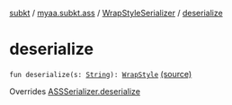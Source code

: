 [subkt](../../index.md) / [myaa.subkt.ass](../index.md) / [WrapStyleSerializer](index.md) / [deserialize](./deserialize.md)

# deserialize

`fun deserialize(s: `[`String`](https://kotlinlang.org/api/latest/jvm/stdlib/kotlin/-string/index.html)`): `[`WrapStyle`](../-wrap-style/index.md) [(source)](https://github.com/Myaamori/SubKt/blob/0.1.12/src/main/kotlin/myaa/subkt/ass/parser.kt#L746)

Overrides [ASSSerializer.deserialize](../-a-s-s-serializer/deserialize.md)

